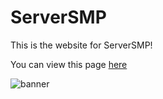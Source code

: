 # ServerSMP

This is the website for ServerSMP!

You can view this page [here](https://serversmp.arpismp.ml/index.html)

![banner](https://serversmp.arpismp.ml/assets/banner-smp.png)
